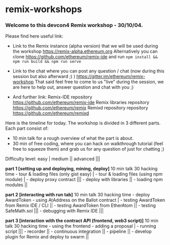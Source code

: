 # remix-workshops

### Welcome to this devcon4 Remix workshop - 30/10/04.

Please find here useful link:

 - Link to the Remix instance (alpha version) that we will be used during the workshop
https://remix-alpha.ethereum.org
Alternatively you can clone https://github.com/ethereum/remix-ide and run `npm install && npm run build && npm run serve`

 - Link to the chat where you can post any question / chat (now during this session but also afterward ;) )
https://gitter.im/ethereum/remix-workshop
That said feel free to come to us "live" during the session, we are here to help out, answer question and chat with you ;) 

 - And further link:
Remix-IDE repository https://github.com/ethereum/remix-ide
Remix libraries repository https://github.com/ethereum/remix
Remixd repository repository https://github.com/ethereum/remixd

Here is the timeline for today. The workshop is divided in 3 different parts. 
Each part consist of:
  - 10 min talk for a rough overview of what the part is about.
  - 30 min of free coding, where you can hack on walkthrough tutorial (feel free to squeeze them) and grab us for any question of just for chatting ;)

Difficulty level:
easy | 
medium || 
advanced |||

**part 1 [setting up and deploying, mining, deploy]**
  10 min talk
  30 hacking time
      - tour & loading files (only gist easy) |
      - tour & loading files (using npm module) |
      - deploy proxy contract ||| 
      - deploy with libraries ||
      - loading npm modules ||
  
**part 2 [interacting with run tab]**
  10 min talk
  30 hacking time
      - deploy AwardToken - using AtAddress on the Ballot contract |
      - testing AwardToken from Remix IDE / CLI ||
      - testing AwardToken from EtherAtom ||
      - testing SafeMath.sol |||
      - debugging with Remix IDE |||
   
**part 3 [interaction with the contract API (frontend, web3 script)]**
  10 min talk
  30 hacking time
      - using the frontend - adding a proposal |
      - running script |||
      - recorder ||
      - continuous integration ||
      - pipeline ||
      - develop plugin for Remix and deploy to swarm ||
   
